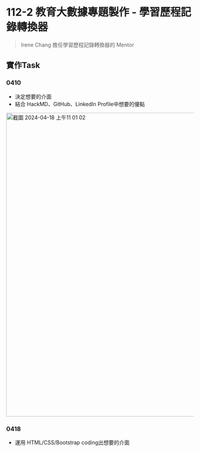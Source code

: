 # 112-2 教育大數據專題製作 - 學習歷程記錄轉換器
> Irene Chang
> 擔任學習歷程記錄轉換器的 Mentor
## 實作Task
### 0410
- 決定想要的介面
- 結合 HackMD、GitHub、LinkedIn Profile中想要的優點
<img width="815" alt="截圖 2024-04-18 上午11 01 02" src="https://github.com/41071119H-Irene/eduproject-2/assets/112916890/2c80b19b-8ee5-4c15-b0ca-c9d40c81d340">

### 0418
- 運用 HTML/CSS/Bootstrap coding出想要的介面

